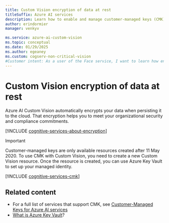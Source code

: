 ```yaml
---
title: Custom Vision encryption of data at rest
titleSuffix: Azure AI services
description: Learn how to enable and manage customer-managed keys (CMK) for data encryption at rest in Azure AI Custom Vision.
author: erindormier
manager: venkyv

ms.service: azure-ai-custom-vision
ms.topic: conceptual
ms.date: 01/29/2025
ms.author: egeaney
ms.custom: cogserv-non-critical-vision
#Customer intent: As a user of the Face service, I want to learn how encryption at rest works.
---
```


# Custom Vision encryption of data at rest

Azure AI Custom Vision automatically encrypts your data when persisting it to the cloud. That encryption helps you to meet your organizational security and compliance commitments.

[!INCLUDE [cognitive-services-about-encryption](../includes/cognitive-services-about-encryption.md)]

> [!IMPORTANT]
> Customer-managed keys are only available resources created after 11 May 2020. To use CMK with Custom Vision, you need to create a new Custom Vision resource. Once the resource is created, you can use Azure Key Vault to set up your managed identity.

[!INCLUDE [cognitive-services-cmk](../includes/configure-customer-managed-keys.md)]

## Related content


* For a full list of services that support CMK, see [Customer-Managed Keys for Azure AI services](../encryption/cognitive-services-encryption-keys-portal.md)
* [What is Azure Key Vault](/azure/key-vault/general/overview)?

